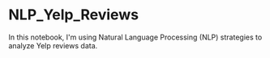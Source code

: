 # NLP_Yelp_Reviews
In this notebook, I'm using Natural Language Processing (NLP) strategies to analyze Yelp reviews data.
